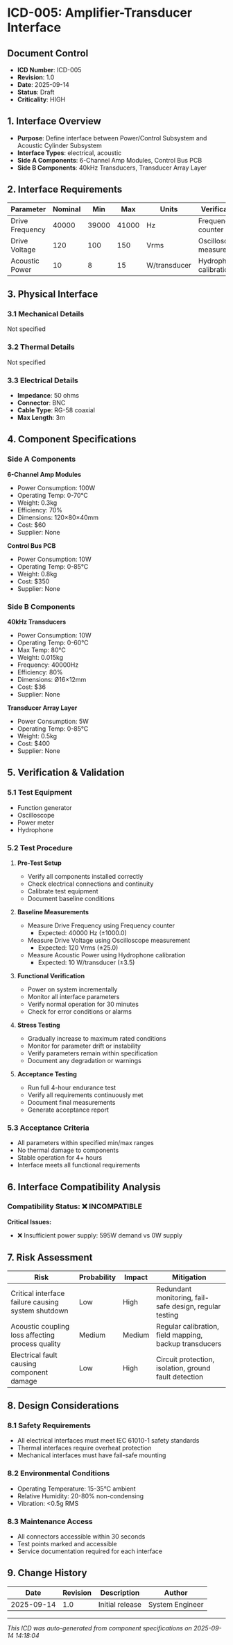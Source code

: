 # ICD-005: Amplifier-Transducer Interface

## Document Control
- **ICD Number**: ICD-005
- **Revision**: 1.0
- **Date**: 2025-09-14
- **Status**: Draft
- **Criticality**: HIGH

## 1. Interface Overview
- **Purpose**: Define interface between Power/Control Subsystem and Acoustic Cylinder Subsystem
- **Interface Types**: electrical, acoustic
- **Side A Components**: 6-Channel Amp Modules, Control Bus PCB
- **Side B Components**: 40kHz Transducers, Transducer Array Layer

## 2. Interface Requirements

| Parameter | Nominal | Min | Max | Units | Verification |
|-----------|---------|-----|-----|-------|--------------|
| Drive Frequency | 40000 | 39000 | 41000 | Hz | Frequency counter |
| Drive Voltage | 120 | 100 | 150 | Vrms | Oscilloscope measurement |
| Acoustic Power | 10 | 8 | 15 | W/transducer | Hydrophone calibration |

## 3. Physical Interface

### 3.1 Mechanical Details
Not specified

### 3.2 Thermal Details
Not specified

### 3.3 Electrical Details
- **Impedance**: 50 ohms
- **Connector**: BNC
- **Cable Type**: RG-58 coaxial
- **Max Length**: 3m

## 4. Component Specifications

### Side A Components
**6-Channel Amp Modules**
- Power Consumption: 100W
- Operating Temp: 0-70°C
- Weight: 0.3kg
- Efficiency: 70%
- Dimensions: 120×80×40mm
- Cost: $60
- Supplier: None

**Control Bus PCB**
- Power Consumption: 10W
- Operating Temp: 0-85°C
- Weight: 0.8kg
- Cost: $350
- Supplier: None


### Side B Components
**40kHz Transducers**
- Power Consumption: 10W
- Operating Temp: 0-60°C
- Max Temp: 80°C
- Weight: 0.015kg
- Frequency: 40000Hz
- Efficiency: 80%
- Dimensions: Ø16×12mm
- Cost: $36
- Supplier: None

**Transducer Array Layer**
- Power Consumption: 5W
- Operating Temp: 0-85°C
- Weight: 0.5kg
- Cost: $400
- Supplier: None


## 5. Verification & Validation

### 5.1 Test Equipment
- Function generator
- Oscilloscope
- Power meter
- Hydrophone

### 5.2 Test Procedure
1. **Pre-Test Setup**
   - Verify all components installed correctly
   - Check electrical connections and continuity
   - Calibrate test equipment
   - Document baseline conditions

2. **Baseline Measurements**
   - Measure Drive Frequency using Frequency counter
     * Expected: 40000 Hz (±1000.0)
   - Measure Drive Voltage using Oscilloscope measurement
     * Expected: 120 Vrms (±25.0)
   - Measure Acoustic Power using Hydrophone calibration
     * Expected: 10 W/transducer (±3.5)

3. **Functional Verification**
   - Power on system incrementally
   - Monitor all interface parameters
   - Verify normal operation for 30 minutes
   - Check for error conditions or alarms

4. **Stress Testing**
   - Gradually increase to maximum rated conditions
   - Monitor for parameter drift or instability
   - Verify parameters remain within specification
   - Document any degradation or warnings

5. **Acceptance Testing**
   - Run full 4-hour endurance test
   - Verify all requirements continuously met
   - Document final measurements
   - Generate acceptance report

### 5.3 Acceptance Criteria
- All parameters within specified min/max ranges
- No thermal damage to components
- Stable operation for 4+ hours
- Interface meets all functional requirements

## 6. Interface Compatibility Analysis
### Compatibility Status: ❌ INCOMPATIBLE

**Critical Issues:**
- ❌ Insufficient power supply: 595W demand vs 0W supply



## 7. Risk Assessment
| Risk | Probability | Impact | Mitigation |
|------|-------------|--------|------------|
| Critical interface failure causing system shutdown | Low | High | Redundant monitoring, fail-safe design, regular testing |
| Acoustic coupling loss affecting process quality | Medium | Medium | Regular calibration, field mapping, backup transducers |
| Electrical fault causing component damage | Low | High | Circuit protection, isolation, ground fault detection |


## 8. Design Considerations

### 8.1 Safety Requirements
- All electrical interfaces must meet IEC 61010-1 safety standards
- Thermal interfaces require overheat protection
- Mechanical interfaces must have fail-safe mounting

### 8.2 Environmental Conditions
- Operating Temperature: 15-35°C ambient
- Relative Humidity: 20-80% non-condensing
- Vibration: <0.5g RMS

### 8.3 Maintenance Access
- All connectors accessible within 30 seconds
- Test points marked and accessible
- Service documentation required for each interface

## 9. Change History
| Date | Revision | Description | Author |
|------|----------|-------------|--------|
| 2025-09-14 | 1.0 | Initial release | System Engineer |

---
*This ICD was auto-generated from component specifications on 2025-09-14 14:18:04*

